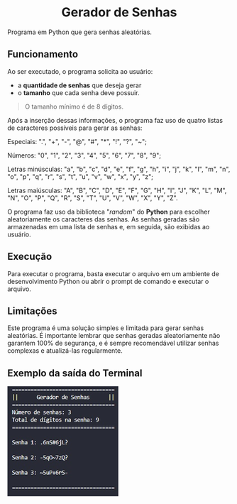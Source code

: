 # <center> Gerador de Senhas </center>

Programa em Python que gera senhas aleatórias.

## Funcionamento
Ao ser executado, o programa solicita ao usuário:
* a **quantidade de senhas** que deseja gerar
* o **tamanho** que cada senha deve possuir.
> O tamanho mínimo é de 8 dígitos.

Após a inserção dessas informações, o programa faz uso de quatro listas de caracteres possíveis para gerar as senhas:

Especiais: ".", "+", "-", "@", "#", "*", "!", "?", "~";

Números: "0", "1", "2", "3", "4", "5", "6", "7", "8", "9";

Letras minúsculas: "a", "b", "c", "d", "e", "f", "g", "h", "i", "j", "k", "l", "m", "n", "o", "p", "q", "r", "s", "t", "u", "v", "w", "x", "y", "z";

Letras maiúsculas: "A", "B", "C", "D", "E", "F", "G", "H", "I", "J", "K", "L", "M", "N", "O", "P", "Q", "R", "S", "T", "U", "V", "W", "X", "Y", "Z".

O programa faz uso da biblioteca "*random*" do **Python** para escolher aleatoriamente os caracteres das senhas. As senhas geradas são armazenadas em uma lista de senhas e, em seguida, são exibidas ao usuário.

## Execução
Para executar o programa, basta executar o arquivo em um ambiente de desenvolvimento Python ou abrir o prompt de comando e executar o arquivo. 

## Limitações
Este programa é uma solução simples e limitada para gerar senhas aleatórias. É importante lembrar que senhas geradas aleatoriamente não garantem 100% de segurança, e é sempre recomendável utilizar senhas complexas e atualizá-las regularmente.

## Exemplo da saída do Terminal

![Gerador](gerador_cmd.jpg)
